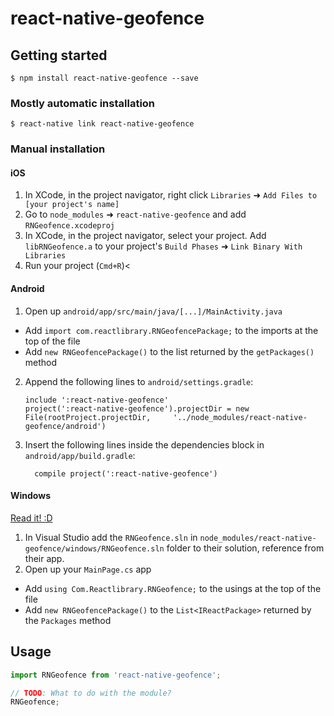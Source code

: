
# react-native-geofence

## Getting started

`$ npm install react-native-geofence --save`

### Mostly automatic installation

`$ react-native link react-native-geofence`

### Manual installation


#### iOS

1. In XCode, in the project navigator, right click `Libraries` ➜ `Add Files to [your project's name]`
2. Go to `node_modules` ➜ `react-native-geofence` and add `RNGeofence.xcodeproj`
3. In XCode, in the project navigator, select your project. Add `libRNGeofence.a` to your project's `Build Phases` ➜ `Link Binary With Libraries`
4. Run your project (`Cmd+R`)<

#### Android

1. Open up `android/app/src/main/java/[...]/MainActivity.java`
  - Add `import com.reactlibrary.RNGeofencePackage;` to the imports at the top of the file
  - Add `new RNGeofencePackage()` to the list returned by the `getPackages()` method
2. Append the following lines to `android/settings.gradle`:
  	```
  	include ':react-native-geofence'
  	project(':react-native-geofence').projectDir = new File(rootProject.projectDir, 	'../node_modules/react-native-geofence/android')
  	```
3. Insert the following lines inside the dependencies block in `android/app/build.gradle`:
  	```
      compile project(':react-native-geofence')
  	```

#### Windows
[Read it! :D](https://github.com/ReactWindows/react-native)

1. In Visual Studio add the `RNGeofence.sln` in `node_modules/react-native-geofence/windows/RNGeofence.sln` folder to their solution, reference from their app.
2. Open up your `MainPage.cs` app
  - Add `using Com.Reactlibrary.RNGeofence;` to the usings at the top of the file
  - Add `new RNGeofencePackage()` to the `List<IReactPackage>` returned by the `Packages` method


## Usage
```javascript
import RNGeofence from 'react-native-geofence';

// TODO: What to do with the module?
RNGeofence;
```
  